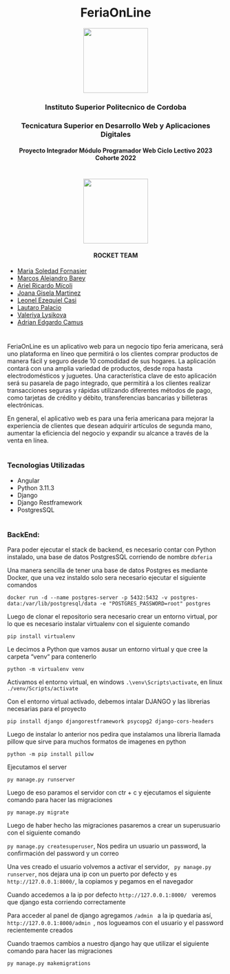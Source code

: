 
<h1 align="center">FeriaOnLine</h1>

<p align="center">
 <a href="https://www.ispc.edu.ar/"><img src="https://user-images.githubusercontent.com/85143329/233746625-17802d1b-3bec-4d9a-9f11-644e342da582.png" style="width: 150px"></a>
</p>
<h3 align="center">Instituto Superior Politecnico de Cordoba</h3>
<h3 align="center">Tecnicatura Superior en Desarrollo Web y Aplicaciones Digitales</h3>
<h4 align="center">Proyecto Integrador Módulo Programador Web Ciclo Lectivo 2023 Cohorte 2022</h4>

#
<p align="center">
 <a href="https://github.com/soleforna/integrador_ISP2"><img src="https://user-images.githubusercontent.com/85143329/233748267-eec28e52-f959-4fa0-b9b6-f0a497aeb0d2.png" style="width: 150px"></a>
</p>
<h4 align="center">ROCKET TEAM</h4>

* [Maria Soledad Fornasier](https://github.com/soleforna)
* [Marcos Alejandro Barey](https://github.com/Marquitos280419)
* [Ariel Ricardo Mícoli](https://github.com/Ari-07x)
* [Joana Gisela Martinez](https://github.com/JoanaGM44)
* [Leonel Ezequiel Casi](https://github.com/leocas1)
* [Lautaro Palacio](https://github.com/Pala797)
* [Valeriya Lysikova](https://github.com/vlysi)
* [Adrian Edgardo Camus](https://github.com/acamus79)


#

FeriaOnLine es un aplicativo web para un negocio tipo feria americana, será uno plataforma en líneo que permitirá o los clientes comprar productos de manera fácil y seguro desde 10 comodidad de sus hogares. La aplicación contará con una amplia variedad de productos, desde ropa hasta electrodomésticos y juguetes.
Una característica clave de esto aplicación será su pasarela de pago integrado, que permitirá a los clientes realizar transacciones seguras y rápidas utilizando diferentes métodos de pago, como tarjetas de crédito y débito, transferencias bancarias y billeteras electrónicas.

En general, el aplicativo web es para una feria americana para mejorar la experiencia de clientes que desean adquirir artículos de segunda mano, aumentar la eficiencia del negocio y expandir su alcance a través de la venta en línea.

#
### Tecnologias Utilizadas

* Angular
* Python 3.11.3
* Django 
* Django Restframework
* PostgresSQL

#
### BackEnd:

Para poder ejecutar el stack de backend, es necesario contar con Python instalado, una base de datos PostgresSQL corriendo de nombre `dbferia`

Una manera sencilla de tener una base de datos Postgres es mediante Docker, que una vez instaldo solo sera necesario ejecutar el siguiente comandos

```
docker run -d --name postgres-server -p 5432:5432 -v postgres-data:/var/lib/postgresql/data -e "POSTGRES_PASSWORD=root" postgres
```


Luego de clonar el repositorio sera necesario crear un entorno virtual, por lo que es necesario instalar virtualenv con el siguiente comando

```
pip install virtualenv
```
Le decimos a Python que vamos ausar un entorno virtual y que cree la carpeta “venv“ para contenerlo
```
python -m virtualenv venv
```
Activamos el entorno virtual, en windows ```.\venv\Scripts\activate```, en linux ```./venv/Scripts/activate```

Con el entorno virtual activado, debemos intalar DJANGO y las librerias necesarias para el proyecto
```
pip install django djangorestframework psycopg2 django-cors-headers
```
Luego de instalar lo anterior nos pedira que instalamos una libreria llamada pillow que sirve para muchos formatos de imagenes en python
```
python -m pip install pillow
```

Ejecutamos el server

```
py manage.py runserver
```
Luego de eso paramos el servidor con ctr + c y ejecutamos el siguiente comando para hacer las migraciones
```
py manage.py migrate
```
Luego de haber hecho las migraciones pasaremos a crear un superusuario con el siguiente comando

```py manage.py createsuperuser```, Nos pedira un usuario un password, la confirmación del password y un correo

Una ves creado el usuario volvemos a activar el servidor, ``` py manage.py runserver```, nos dejara una ip con un puerto por defecto y es  ```http://127.0.0.1:8000/```, la copiamos y pegamos en el navegador

Cuando accedemos a la ip por defecto ```http://127.0.0.1:8000/ ``` veremos que django esta corriendo correctamente

Para acceder al panel de django agregamos  ```/admin ``` a la ip quedaria así,  ```http://127.0.0.1:8000/admin ```, nos logueamos con el usuario y el password recientemente creados

Cuando traemos cambios a nuestro django hay que utilizar el siguiente comando para hacer las migraciones
```
py manage.py makemigrations
```





